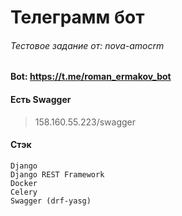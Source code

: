 # Телеграмм бот
###### Тестовое задание от: nova-amocrm

#### Bot: https://t.me/roman_ermakov_bot

#### Есть Swagger
>158.160.55.223/swagger

#### Стэк
```
Django
Django REST Framework
Docker
Celery
Swagger (drf-yasg)
```
